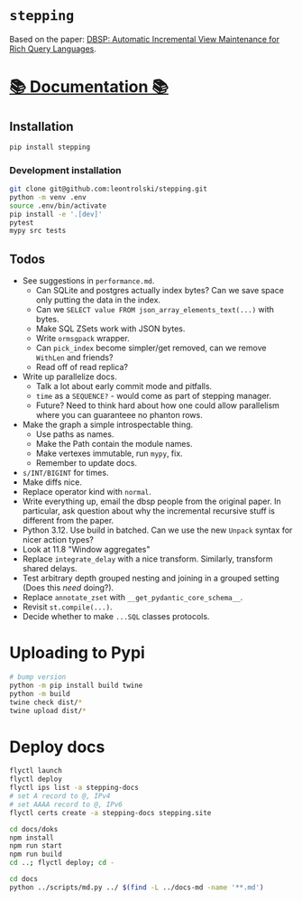 # `stepping`

Based on the paper: [DBSP: Automatic Incremental View Maintenance for Rich Query Languages](https://github.com/vmware/database-stream-processor/blob/e6cdbb538bbce8adb90018ff75f8ae8251b3e206/doc/theory/main.pdf).

# [📚 Documentation 📚](https://stepping.site)

## Installation

```bash
pip install stepping
```

### Development installation

```bash
git clone git@github.com:leontrolski/stepping.git
python -m venv .env
source .env/bin/activate
pip install -e '.[dev]'
pytest
mypy src tests
```

## Todos

- See suggestions in `performance.md`.
    - Can SQLite and postgres actually index bytes? Can we save space only putting the data in the index.
    - Can we `SELECT value FROM json_array_elements_text(...)` with bytes.
    - Make SQL ZSets work with JSON bytes.
    - Write `ormsgpack` wrapper.
    - Can `pick_index` become simpler/get removed, can we remove `WithLen` and friends?
    - Read off of read replica?
- Write up parallelize docs.
    - Talk a lot about early commit mode and pitfalls.
    - `time` as a `SEQUENCE?` - would come as part of stepping manager.
    - Future? Need to think hard about how one could allow parallelism where you can guaranteee no phanton rows.
- Make the graph a simple introspectable thing.
    - Use paths as names.
    - Make the Path contain the module names.
    - Make vertexes immutable, run `mypy`, fix.
    - Remember to update docs.
- `s/INT/BIGINT` for times.
- Make diffs nice.
- Replace operator kind with `normal`.
- Write everything up, email the dbsp people from the original paper. In particular, ask question about why the incremental recursive stuff is different from the paper.
- Python 3.12. Use build in batched. Can we use the new `Unpack` syntax for nicer action types?
- Look at 11.8 "Window aggregates"
- Replace `integrate_delay` with a nice transform. Similarly, transform shared delays.
- Test arbitrary depth grouped nesting and joining in a grouped setting (Does this _need_ doing?).
- Replace `annotate_zset` with `__get_pydantic_core_schema__`.
- Revisit `st.compile(...)`.
- Decide whether to make `...SQL` classes protocols.

# Uploading to Pypi

```bash
# bump version
python -m pip install build twine
python -m build
twine check dist/*
twine upload dist/*
```

# Deploy docs

```bash
flyctl launch
flyctl deploy
flyctl ips list -a stepping-docs
# set A record to @, IPv4
# set AAAA record to @, IPv6
flyctl certs create -a stepping-docs stepping.site

cd docs/doks
npm install
npm run start
npm run build
cd ..; flyctl deploy; cd -

cd docs
python ../scripts/md.py ../ $(find -L ../docs-md -name '**.md')
```
